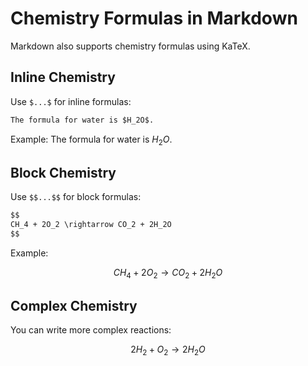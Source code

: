# Chemistry Formulas in Markdown

Markdown also supports chemistry formulas using KaTeX.

## Inline Chemistry

Use `$...$` for inline formulas:

```markdown
The formula for water is $H_2O$.
```

Example: The formula for water is $H_2O$.

## Block Chemistry

Use `$$...$$` for block formulas:

```markdown
$$
CH_4 + 2O_2 \rightarrow CO_2 + 2H_2O
$$
```

Example:

$$
CH_4 + 2O_2 \rightarrow CO_2 + 2H_2O
$$

## Complex Chemistry

You can write more complex reactions:

$$
2H_2 + O_2 \rightarrow 2H_2O
$$
